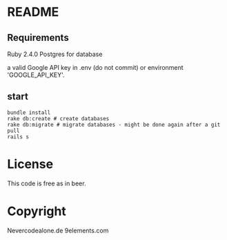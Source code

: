 # README

## Requirements

Ruby 2.4.0
Postgres for database

a valid Google API key in .env (do not commit) or environment 'GOOGLE_API_KEY'.

## start

```
bundle install
rake db:create # create databases
rake db:migrate # migrate databases - might be done again after a git pull
rails s
```

# License

This code is free as in beer.

# Copyright

Nevercodealone.de
9elements.com
